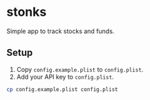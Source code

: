 # stonks
Simple app to track stocks and funds.

## Setup

1. Copy `config.example.plist` to `config.plist`.
2. Add your API key to `config.plist`.

```sh
cp config.example.plist config.plist

